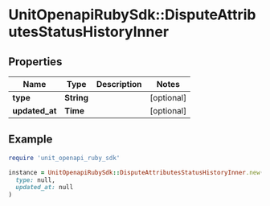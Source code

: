 # UnitOpenapiRubySdk::DisputeAttributesStatusHistoryInner

## Properties

| Name | Type | Description | Notes |
| ---- | ---- | ----------- | ----- |
| **type** | **String** |  | [optional] |
| **updated_at** | **Time** |  | [optional] |

## Example

```ruby
require 'unit_openapi_ruby_sdk'

instance = UnitOpenapiRubySdk::DisputeAttributesStatusHistoryInner.new(
  type: null,
  updated_at: null
)
```

